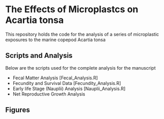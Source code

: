 # The Effects of Microplastcs on Acartia tonsa

 This repository holds the code for the analysis of a series of microplastic exposures to the marine copepod Acartia tonsa 

## Scripts and Analysis
 Below are the scripts used for the complete analysis for the manuscript
 * Fecal Matter Analysis [Fecal_Analysis.R]
 * Fecundity and Survival Data [Fecundity_Analysis.R]
 * Early life Stage (Nauplii) Analysis [Nauplii_Analysis.R]
 * Net Reproductive Growth Analysis

## Figures
